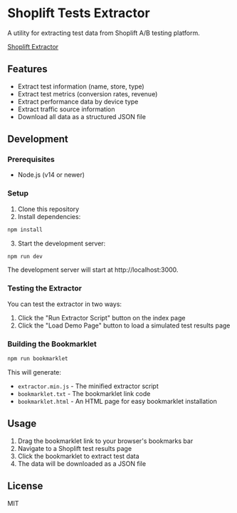 # Shoplift Tests Extractor

A utility for extracting test data from Shoplift A/B testing platform.

<a class="bookmarklet" href="javascript:!function()%7Bconst%20e%3D(e%2Ct%3D!1)%3D%3E%7Bconst%20r%3Ddocument.createElement(%22div%22)%3Br.style.position%3D%22fixed%22%2Cr.style.top%3D%2210px%22%2Cr.style.left%3D%2250%25%22%2Cr.style.transform%3D%22translateX(-50%25)%22%2Cr.style.background%3Dt%3F%22%23f44336%22%3A%22%236d28d9%22%2Cr.style.color%3D%22white%22%2Cr.style.padding%3D%2210px%2020px%22%2Cr.style.borderRadius%3D%225px%22%2Cr.style.zIndex%3D%229999%22%2Cr.style.boxShadow%3D%220%202px%2010px%20rgba(0%2C0%2C0%2C0.2)%22%2Cr.textContent%3De%2Cdocument.body.appendChild(r)%2CsetTimeout((()%3D%3E%7Br.remove()%7D)%2Ct%3F5e3%3A3e3)%7D%2Ct%3D(e%2Ct%3D5e3%2Cr%3D200)%3D%3Enew%20Promise(((o%2Cn)%3D%3E%7Bconst%20c%3DDate.now()%2Ci%3D()%3D%3E%7Bconst%20s%3Ddocument.querySelectorAll(e)%3Bs.length%3E0%3Fo(s)%3ADate.now()-c%3Et%3Fn(new%20Error(%60Elements%20not%20found%3A%20%24%7Be%7D%60))%3AsetTimeout(i%2Cr)%7D%3Bi()%7D))%2Cr%3De%3D%3Ee%3FparseFloat(e.replace(%2F%5B%24%2C%E2%82%AC%C2%A3%25%5D%2Fg%2C%22%22))%3A0%2Co%3D(e%2Ct)%3D%3E%7Bconst%20o%3Dr(e)%2Cn%3Dr(t)%3Bif(0%3D%3D%3Do)return%20n%3E0%3F%22%2B100%25%22%3A%220%25%22%3Bconst%20c%3D(n-o)%2Fo*100%3Breturn%60%24%7Bc%3E0%3F%22%2B%22%3A%22%22%7D%24%7Bc.toFixed(1)%7D%25%60%7D%3B(async(n%3D!1)%3D%3E%7Be(%22Extracting%20Shoplift%20test%20data...%22)%3Btry%7Bconst%20c%3Dn%3F3e3%3A1e4%3Btry%7Bawait%20t(%22.headline-bold%22%2Cc)%2Cawait%20t(%22.test-report-variant-card-stats%22%2Cc)%7Dcatch(e)%7Bconsole.warn(%22Some%20page%20elements%20not%20found%3A%22%2Ce.message)%7Dawait%20new%20Promise((e%3D%3EsetTimeout(e%2C500)))%3B%5B...%5B...document.querySelectorAll(%22.dropdown-item.d-flex.items-center.gap-8px.gap-8px%22)%5D.filter((e%3D%3Ee.innerText.toLowerCase().includes(%22all%20metrics%22)))%5D.forEach((e%3D%3Ee.click()))%3Bconst%20i%3D(()%3D%3E%7Blet%20e%3D%22%22%2Ct%3D%22%22%3Btry%7Bconst%20r%3Ddocument.querySelectorAll(%22h5.headline-bold.mb-32px%22)%3Bif(e%3Dr%5B0%5D%3F.textContent.trim()%2C!e)%7Bconst%20t%3Dwindow.location.href.match(%2Fstore%5C%2F(%5B%5E%5C%2F%5D%2B)%2F)%3Bt%26%26t%5B1%5D%26%26(e%3DdecodeURIComponent(t%5B1%5D))%7Dconst%20o%3Ddocument.querySelectorAll(%22h2%22)%3Bfor(const%20e%20of%20o)%7Bconst%20r%3De.textContent.trim()%3Bif(r%26%26!r.includes(%22Performance%20overview%22)%26%26!r.includes(%22Traffic%20overview%22)%26%26!r.includes(%22Device%20performance%22))%7Bt%3Dr%3Bbreak%7D%7D%7Dcatch(e)%7Bconsole.error(%22Error%20extracting%20test%20info%3A%22%2Ce)%7Dreturn%7Bstore_name%3Ae%7C%7C%22Unknown%20Store%22%2Ctest_name%3At%7C%7C%22Unknown%20Test%22%7D%7D)()%2Cs%3D(()%3D%3E%7Btry%7Bconst%20e%3Ddocument.querySelectorAll(%22div.d-flex.rounded-4px.items-center.p-16px.mt-8px%20div%22)%3Bif(0%3D%3D%3De.length)return%22Unknown%20Goal%22%3Bconst%20t%3D%7B%7D%3Bfor(const%20r%20of%20e)%7Bconst%20e%3Dr.querySelectorAll(%22label%22)%3Bt%5Be%5B0%5D.textContent.trim().toLowerCase().replace(%22%3A%22%2C%22%22)%5D%3De%5B1%5D.textContent.trim()%7Dreturn%20t%7Dcatch(e)%7Breturn%20console.error(%22Error%20extracting%20test%20type%3A%22%2Ce)%2C%22Unknown%20Goal%22%7D%7D)()%2Ca%3D(()%3D%3E%7Btry%7Bconst%20e%3Ddocument.querySelectorAll(%22.test-report-overview-row%20%3E%20div%22)%2Ct%3D%7B%7D%3Bfor(const%20r%20of%20e)%7Bconst%20e%3Dr.querySelector(%22label%22)%2Co%3Dr.querySelector(%22div%22)%3Bt%5Be.textContent.trim().toLowerCase().replace(%22.%22%2C%22%22).replace(%2F%5Cs%2B%2Fg%2C%22_%22)%5D%3Do.textContent.trim().replace(%2F%5Cs%2B%2Fg%2C%22%20%22)%7Dreturn%20t%7Dcatch(e)%7Bconsole.error(%22Error%20extracting%20test%20overview%3A%22%2Ce)%7Dreturn%7B%7D%7D)()%2Cl%3D(()%3D%3E%7Bconst%20e%3D%7B%7D%3Btry%7Bdocument.querySelectorAll(%22.performance-table%22).forEach((t%3D%3E%7Bconst%20r%3DArray.from(t.querySelectorAll(%22thead%20th%22)).map((e%3D%3Ee.textContent.trim()))%3Br.includes(%22Device%22)%26%26t.querySelectorAll(%22tbody%22).forEach((t%3D%3E%7Bconst%20n%3Dt.querySelector(%22th%20span%22)%3Bif(!n)return%3Bconst%20c%3Dn.textContent.trim().toLowerCase().replace(%2Fall%20devices%2Fi%2C%22all_devices%22).replace(%2F%5Cs%2B%2Fg%2C%22_%22)%3Be%5Bc%5D%3D%7B%7D%3Bconst%20i%3D%7B%7D%3Blet%20s%2Ca%2Cl%3D%5B%22visitors%22%2C%22clicks%22%2C%5B%22ctr%22%2C%22clickthrough%20rate%22%5D%2C%22cart%20adds%22%2C%5B%22acr%22%2C%22add%20to%20cart%20rate%22%5D%2C%22bounce%20rate%22%2C%22orders%22%2C%5B%22cvr%22%2C%22conversion%20rate%22%5D%2C%22revenue%22%2C%5B%22aov%22%2C%22average%20order%20value%22%5D%2C%5B%22rpv%22%2C%22revenue%20per%20visitor%22%5D%5D%3Br.forEach(((e%2Ct)%3D%3E%7Bconst%20r%3De.toLowerCase()%3Bl.forEach(((e%2Co)%3D%3E%7Bif(Array.isArray(e))%7Bif(e.some((e%3D%3Er.includes(e))))return%20l.splice(o%2C1)%2Cvoid(i%5Be%5B0%5D%5D%3Dt)%7Delse%20if(r.includes(e))return%20l.splice(o%2C1)%2Cvoid(i%5Be%5D%3Dt)%7D))%7D))%2Ct.querySelectorAll(%22tr%22).forEach((e%3D%3E%7Bconst%20t%3De.querySelector(%22th%3Anth-child(2)%22)%7C%7Ce.querySelector(%22th%22)%3Bif(!t)return%3Bconst%20r%3Dt.textContent.trim()%3Br.includes(%22Variant%22)%3Fs%3De%3Ar.includes(%22Original%22)%26%26(a%3De)%7D))%2CObject.keys(i).forEach((t%3D%3E%7Bconst%20r%3Di%5Bt%5D%3Bif(void%200!%3D%3Dr)%7Bif(e%5Bc%5D%5Bt%5D%3D%7Boriginal%3A%220%22%2Cvariant%3A%220%22%2Cchange%3A%220%25%22%7D%2Ca)%7Bconst%20o%3Da.querySelectorAll(%22th%2C%20td%22)%5Br%5D%3Bif(o)%7Bconst%20r%3Do.textContent.trim()%3Be%5Bc%5D%5Bt%5D.original%3Dr.split(%22%20%22)%5B0%5D%7D%7Dif(s)%7Bconst%20n%3Ds.querySelectorAll(%22th%2C%20td%22)%5Br%5D%3Bif(n)%7Bconst%20r%3Dn.textContent.trim()%3Be%5Bc%5D%5Bt%5D.variant%3Dr.split(%22%20%22)%5B0%5D%3Bconst%20i%3Dn.querySelector(%22.label-tint%22)%3Bif(i)e%5Bc%5D%5Bt%5D.change%3Di.textContent.trim()%3Belse%7Bconst%20r%3De%5Bc%5D%5Bt%5D.original%2Cn%3De%5Bc%5D%5Bt%5D.variant%3Br%26%26n%26%26(e%5Bc%5D%5Bt%5D.change%3Do(r%2Cn))%7D%7D%7D%7D%7D))%7D))%7D))%7Dcatch(e)%7Bconsole.error(%22Error%20extracting%20metrics%3A%22%2Ce)%7Dreturn%20e%7D)()%2Cd%3D(e%3D%3E%7Bconst%20t%3Dr(e.desktop.visitors.original)%2Br(e.desktop.visitors.variant)%2Co%3Dr(e.mobile.visitors.original)%2Br(e.mobile.visitors.variant)%3Breturn%7Btotal%3At%2Bo%2Cdesktop%3At%2Cmobile%3Ao%7D%7D)(l)%2Cu%3D%7Bstore%3Ai.store_name%2Ctest%3Ai.test_name%2Cconfiguration%3As%2Coverview%3Aa%2Ctraffic%3Ad%2Cmetrics%3Al%2CextractedAt%3A(new%20Date).toISOString()%7D%2Cm%3DJSON.stringify(u%2Cnull%2C2)%3Bif(document.querySelector(%22%23shoplift-test-data%22))return%20document.querySelector(%22%23shoplift-test-data%22).textContent%3DJSON.stringify(u%2Cnull%2C4)%2Cu%3Bconst%20f%3Dnew%20Blob(%5Bm%5D%2C%7Btype%3A%22application%2Fjson%22%7D)%2Cp%3DURL.createObjectURL(f)%2Cy%3Ddocument.createElement(%22a%22)%3Breturn%20y.href%3Dp%2Cy.download%3D%60shoplift-%24%7Bi.test.replace(%2F%5B%5Ea-z0-9%5D%2Fgi%2C%22-%22).toLowerCase()%7D-%24%7B(new%20Date).toISOString().slice(0%2C10)%7D.json%60%2Cdocument.body.appendChild(y)%2Cy.click()%2Cdocument.body.removeChild(y)%2Ce(%22Test%20data%20extracted%20successfully!%22)%2Cu%7Dcatch(t)%7Bthrow%20console.error(%22Error%20extracting%20test%20data%3A%22%2Ct)%2Ce(%60Error%20extracting%20test%20data%3A%20%24%7Bt.message%7D%60%2C!0)%2Ct%7D%7D)()%7D()%3B">Shoplift Extractor</a>

## Features

- Extract test information (name, store, type)
- Extract test metrics (conversion rates, revenue)
- Extract performance data by device type
- Extract traffic source information
- Download all data as a structured JSON file

## Development

### Prerequisites

- Node.js (v14 or newer)

### Setup

1. Clone this repository
2. Install dependencies:

```bash
npm install
```

3. Start the development server:

```bash
npm run dev
```

The development server will start at http://localhost:3000.

### Testing the Extractor

You can test the extractor in two ways:

1. Click the "Run Extractor Script" button on the index page
2. Click the "Load Demo Page" button to load a simulated test results page

### Building the Bookmarklet

```bash
npm run bookmarklet
```

This will generate:

- `extractor.min.js` - The minified extractor script
- `bookmarklet.txt` - The bookmarklet link code
- `bookmarklet.html` - An HTML page for easy bookmarklet installation

## Usage

1. Drag the bookmarklet link to your browser's bookmarks bar
2. Navigate to a Shoplift test results page
3. Click the bookmarklet to extract test data
4. The data will be downloaded as a JSON file

## License

MIT
